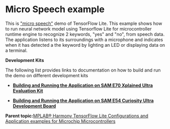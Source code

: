 # **Micro Speech** example

This is ["micro speech"](https://github.com/tensorflow/tflite-micro/tree/main/tensorflow/lite/micro/examples/micro_speech) demo of TensorFlow Lite. This example shows how to run neural network model using Tensorflow Lite for microcontroller runtime engine to recognize 2 keywords, "yes" and "no", from speech data. The application listens to its surroundings with a microphone and indicates when it has detected a the keyword by lighting an LED or displaying data on a terminal.

**Development Kits**

The following list provides links to documentation on how to build and run the demo on different development kits

-   **[Building and Running the Application on SAM E70 Xplained Ultra Evaluation Kit](GUID-F2F8B90C-C322-4646-9017-C0BF6059C8EF.md)**  

-   **[Building and Running the Application on SAM E54 Curiosity Ultra Development Board](GUID-5040A5F5-7EEE-4A90-BD82-BAF0C39B7F80.md)**  


**Parent topic:**[MPLAB® Harmony TensorFlow Lite Configurations and Application examples for Microchip Microcontrollers](GUID-64C4C60D-2C4B-4E01-BCC9-D6E17F16F1DE.md)

